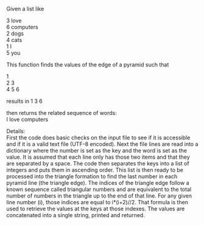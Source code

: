 Given a list like  
  
3 love  
6 computers  
2 dogs  
4 cats  
1 I  
5 you

This function finds the values of the edge of a pyramid such that

1  
2 3  
4 5 6  
  
results in 1 3 6  
  
then returns the related sequence of words:  
I love computers


Details:  
First the code does basic checks on the input file to see if it is accessible and if it is a valid text file (UTF-8 encoded). Next the file lines are read into a dictionary where the number is set as the key and the word is set as the value. It is assumed that each line only has those two items and that they are separated by a space. The code then separates the keys into a list of integers and puts them in ascending order. This list is then ready to be processed into the triangle formation to find the last number in each pyramid line (the triangle edge). The indices of the triangle edge follow a known sequence called triangular numbers and are equivalent to the total number of numbers in the triangle up to the end of that line. For any given line number (i), those indices are equal to i*(i+2)//2. That formula is then used to retrieve the values at the keys at those indexes. The values are concatenated into a single string, printed and returned. 
